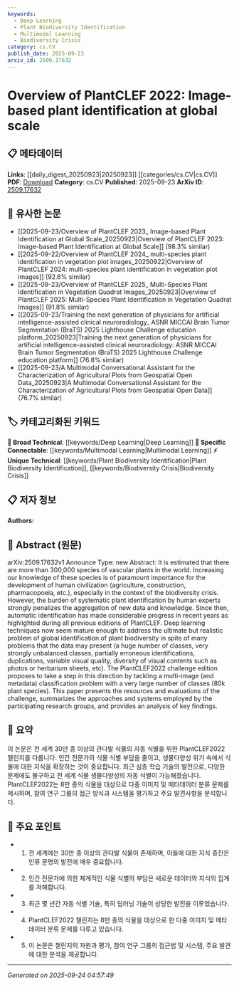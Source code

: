 ```yaml
---
keywords:
  - Deep Learning
  - Plant Biodiversity Identification
  - Multimodal Learning
  - Biodiversity Crisis
category: cs.CV
publish_date: 2025-09-23
arxiv_id: 2509.17632
---
```


<!-- KEYWORD_LINKING_METADATA:
{
  "processed_timestamp": "2025-09-24T04:57:49.232573",
  "vocabulary_version": "1.0",
  "selected_keywords": [
    "Deep Learning",
    "Plant Biodiversity Identification",
    "Multimodal Learning",
    "Biodiversity Crisis"
  ],
  "rejected_keywords": [],
  "similarity_scores": {
    "Deep Learning": 0.8,
    "Plant Biodiversity Identification": 0.7,
    "Multimodal Learning": 0.75,
    "Biodiversity Crisis": 0.65
  },
  "extraction_method": "AI_prompt_based",
  "budget_applied": true,
  "candidates_json": {
    "candidates": [
      {
        "surface": "Deep learning techniques",
        "canonical": "Deep Learning",
        "aliases": [
          "DL"
        ],
        "category": "broad_technical",
        "rationale": "Deep Learning is a foundational technology for image-based plant identification, linking to numerous related studies.",
        "novelty_score": 0.3,
        "connectivity_score": 0.85,
        "specificity_score": 0.7,
        "link_intent_score": 0.8
      },
      {
        "surface": "global identification of plant biodiversity",
        "canonical": "Plant Biodiversity Identification",
        "aliases": [
          "Global Plant Identification"
        ],
        "category": "unique_technical",
        "rationale": "This represents a specific application of image-based identification, crucial for biodiversity studies.",
        "novelty_score": 0.75,
        "connectivity_score": 0.65,
        "specificity_score": 0.85,
        "link_intent_score": 0.7
      },
      {
        "surface": "multi-image classification",
        "canonical": "Multimodal Learning",
        "aliases": [
          "Multi-image Learning"
        ],
        "category": "specific_connectable",
        "rationale": "Multimodal Learning is relevant for integrating multiple images and metadata for classification tasks.",
        "novelty_score": 0.55,
        "connectivity_score": 0.78,
        "specificity_score": 0.8,
        "link_intent_score": 0.75
      },
      {
        "surface": "biodiversity crisis",
        "canonical": "Biodiversity Crisis",
        "aliases": [
          "Biodiversity Loss"
        ],
        "category": "unique_technical",
        "rationale": "Understanding the biodiversity crisis is essential for framing the importance of plant identification.",
        "novelty_score": 0.7,
        "connectivity_score": 0.6,
        "specificity_score": 0.9,
        "link_intent_score": 0.65
      }
    ],
    "ban_list_suggestions": [
      "systematic plant identification",
      "human experts",
      "new data"
    ]
  },
  "decisions": [
    {
      "candidate_surface": "Deep learning techniques",
      "resolved_canonical": "Deep Learning",
      "decision": "linked",
      "scores": {
        "novelty": 0.3,
        "connectivity": 0.85,
        "specificity": 0.7,
        "link_intent": 0.8
      }
    },
    {
      "candidate_surface": "global identification of plant biodiversity",
      "resolved_canonical": "Plant Biodiversity Identification",
      "decision": "linked",
      "scores": {
        "novelty": 0.75,
        "connectivity": 0.65,
        "specificity": 0.85,
        "link_intent": 0.7
      }
    },
    {
      "candidate_surface": "multi-image classification",
      "resolved_canonical": "Multimodal Learning",
      "decision": "linked",
      "scores": {
        "novelty": 0.55,
        "connectivity": 0.78,
        "specificity": 0.8,
        "link_intent": 0.75
      }
    },
    {
      "candidate_surface": "biodiversity crisis",
      "resolved_canonical": "Biodiversity Crisis",
      "decision": "linked",
      "scores": {
        "novelty": 0.7,
        "connectivity": 0.6,
        "specificity": 0.9,
        "link_intent": 0.65
      }
    }
  ]
}
-->

# Overview of PlantCLEF 2022: Image-based plant identification at global scale

## 📋 메타데이터

**Links**: [[daily_digest_20250923|20250923]] [[categories/cs.CV|cs.CV]]
**PDF**: [Download](https://arxiv.org/pdf/2509.17632.pdf)
**Category**: cs.CV
**Published**: 2025-09-23
**ArXiv ID**: [2509.17632](https://arxiv.org/abs/2509.17632)

## 🔗 유사한 논문
- [[2025-09-23/Overview of PlantCLEF 2023_ Image-based Plant Identification at Global Scale_20250923|Overview of PlantCLEF 2023: Image-based Plant Identification at Global Scale]] (98.3% similar)
- [[2025-09-22/Overview of PlantCLEF 2024_ multi-species plant identification in vegetation plot images_20250922|Overview of PlantCLEF 2024: multi-species plant identification in vegetation plot images]] (92.6% similar)
- [[2025-09-23/Overview of PlantCLEF 2025_ Multi-Species Plant Identification in Vegetation Quadrat Images_20250923|Overview of PlantCLEF 2025: Multi-Species Plant Identification in Vegetation Quadrat Images]] (91.8% similar)
- [[2025-09-23/Training the next generation of physicians for artificial intelligence-assisted clinical neuroradiology_ ASNR MICCAI Brain Tumor Segmentation (BraTS) 2025 Lighthouse Challenge education platform_20250923|Training the next generation of physicians for artificial intelligence-assisted clinical neuroradiology: ASNR MICCAI Brain Tumor Segmentation (BraTS) 2025 Lighthouse Challenge education platform]] (76.8% similar)
- [[2025-09-23/A Multimodal Conversational Assistant for the Characterization of Agricultural Plots from Geospatial Open Data_20250923|A Multimodal Conversational Assistant for the Characterization of Agricultural Plots from Geospatial Open Data]] (76.7% similar)

## 🏷️ 카테고리화된 키워드
**🧠 Broad Technical**: [[keywords/Deep Learning|Deep Learning]]
**🔗 Specific Connectable**: [[keywords/Multimodal Learning|Multimodal Learning]]
**⚡ Unique Technical**: [[keywords/Plant Biodiversity Identification|Plant Biodiversity Identification]], [[keywords/Biodiversity Crisis|Biodiversity Crisis]]

## 📋 저자 정보

**Authors:** 

## 📄 Abstract (원문)

arXiv:2509.17632v1 Announce Type: new 
Abstract: It is estimated that there are more than 300,000 species of vascular plants in the world. Increasing our knowledge of these species is of paramount importance for the development of human civilization (agriculture, construction, pharmacopoeia, etc.), especially in the context of the biodiversity crisis. However, the burden of systematic plant identification by human experts strongly penalizes the aggregation of new data and knowledge. Since then, automatic identification has made considerable progress in recent years as highlighted during all previous editions of PlantCLEF. Deep learning techniques now seem mature enough to address the ultimate but realistic problem of global identification of plant biodiversity in spite of many problems that the data may present (a huge number of classes, very strongly unbalanced classes, partially erroneous identifications, duplications, variable visual quality, diversity of visual contents such as photos or herbarium sheets, etc). The PlantCLEF2022 challenge edition proposes to take a step in this direction by tackling a multi-image (and metadata) classification problem with a very large number of classes (80k plant species). This paper presents the resources and evaluations of the challenge, summarizes the approaches and systems employed by the participating research groups, and provides an analysis of key findings.

## 📝 요약

이 논문은 전 세계 30만 종 이상의 관다발 식물의 자동 식별을 위한 PlantCLEF2022 챌린지를 다룹니다. 인간 전문가의 식물 식별 부담을 줄이고, 생물다양성 위기 속에서 식물에 대한 지식을 확장하는 것이 중요합니다. 최근 심층 학습 기술의 발전으로, 다양한 문제에도 불구하고 전 세계 식물 생물다양성의 자동 식별이 가능해졌습니다. PlantCLEF2022는 8만 종의 식물을 대상으로 다중 이미지 및 메타데이터 분류 문제를 제시하며, 참여 연구 그룹의 접근 방식과 시스템을 평가하고 주요 발견사항을 분석합니다.

## 🎯 주요 포인트

- 1. 전 세계에는 30만 종 이상의 관다발 식물이 존재하며, 이들에 대한 지식 증진은 인류 문명의 발전에 매우 중요합니다.
- 2. 인간 전문가에 의한 체계적인 식물 식별의 부담은 새로운 데이터와 지식의 집계를 저해합니다.
- 3. 최근 몇 년간 자동 식별 기술, 특히 딥러닝 기술이 상당한 발전을 이루었습니다.
- 4. PlantCLEF2022 챌린지는 8만 종의 식물을 대상으로 한 다중 이미지 및 메타데이터 분류 문제를 다루고 있습니다.
- 5. 이 논문은 챌린지의 자원과 평가, 참여 연구 그룹의 접근법 및 시스템, 주요 발견에 대한 분석을 제공합니다.


---

*Generated on 2025-09-24 04:57:49*